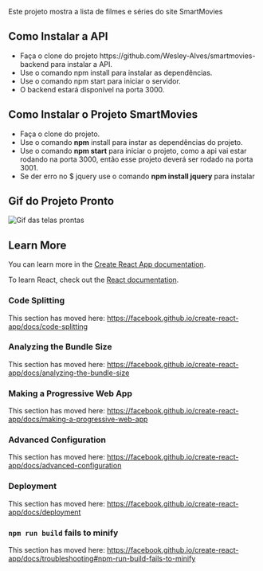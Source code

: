 Este projeto mostra a lista de filmes e séries do site SmartMovies

## Como Instalar a API

<ul>
  <li>Faça o clone do projeto https://github.com/Wesley-Alves/smartmovies-backend para instalar a API.<br/></li>
  <li>Use o comando npm install para instalar as dependências.<br/></li>
  <li>Use o comando npm start para iniciar o servidor.<br/></li>
  <li>O backend estará disponível na porta 3000.</li>
</ul>

## Como Instalar o Projeto SmartMovies
<ul>
  <li>Faça o clone do projeto.<br/></li>
  <li>Use o comando <strong>npm</strong> install para instar as dependências do projeto.<br/></li>
  <li>Use o comando <strong>npm start</strong> para iniciar o projeto, como a api vai estar rodando na porta 3000, então esse projeto deverá ser rodado na porta 3001.</br></li>
  <li>Se der erro no $ jquery use o comando <strong>npm install jquery</strong> para instalar</li>
</ul>

## Gif do Projeto Pronto

![Gif das telas prontas](https://github.com/SarahRod/the-movie/blob/master/gif-projeto.gif)

## Learn More

You can learn more in the [Create React App documentation](https://facebook.github.io/create-react-app/docs/getting-started).

To learn React, check out the [React documentation](https://reactjs.org/).

### Code Splitting

This section has moved here: https://facebook.github.io/create-react-app/docs/code-splitting

### Analyzing the Bundle Size

This section has moved here: https://facebook.github.io/create-react-app/docs/analyzing-the-bundle-size

### Making a Progressive Web App

This section has moved here: https://facebook.github.io/create-react-app/docs/making-a-progressive-web-app

### Advanced Configuration

This section has moved here: https://facebook.github.io/create-react-app/docs/advanced-configuration

### Deployment

This section has moved here: https://facebook.github.io/create-react-app/docs/deployment

### `npm run build` fails to minify

This section has moved here: https://facebook.github.io/create-react-app/docs/troubleshooting#npm-run-build-fails-to-minify 
